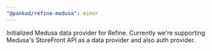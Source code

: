 ```yaml
---
"@pankod/refine-medusa": minor
---
```


Initialized Medusa data provider for Refine. Currently we're supporting Medusa's StoreFront API as a data provider and also auth provider.
